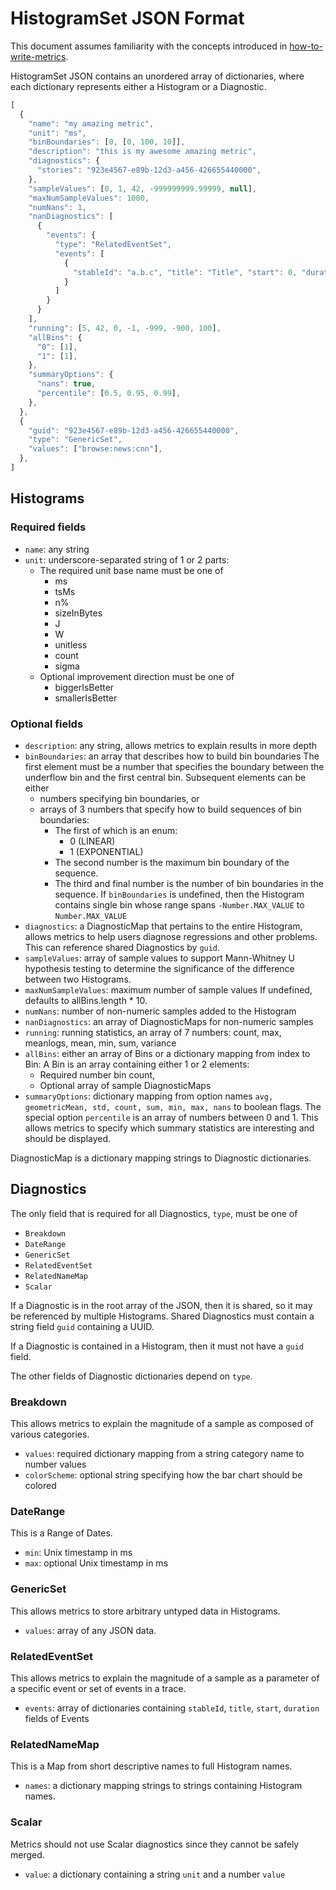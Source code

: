 <!-- Copyright 2016 The Chromium Authors. All rights reserved.
     Use of this source code is governed by a BSD-style license that can be
     found in the LICENSE file.
-->

# HistogramSet JSON Format

This document assumes familiarity with the concepts introduced in
[how-to-write-metrics](/docs/how-to-write-metrics.md).

HistogramSet JSON contains an unordered array of dictionaries, where each
dictionary represents either a Histogram or a Diagnostic.

```javascript
[
  {
    "name": "my amazing metric",
    "unit": "ms",
    "binBoundaries": [0, [0, 100, 10]],
    "description": "this is my awesome amazing metric",
    "diagnostics": {
      "stories": "923e4567-e89b-12d3-a456-426655440000",
    },
    "sampleValues": [0, 1, 42, -999999999.99999, null],
    "maxNumSampleValues": 1000,
    "numNans": 1,
    "nanDiagnostics": [
      {
        "events": {
          "type": "RelatedEventSet",
          "events": [
            {
              "stableId": "a.b.c", "title": "Title", "start": 0, "duration": 1
            }
          ]
        }
      }
    ],
    "running": [5, 42, 0, -1, -999, -900, 100],
    "allBins": {
      "0": [1],
      "1": [1],
    },
    "summaryOptions": {
      "nans": true,
      "percentile": [0.5, 0.95, 0.99],
    },
  },
  {
    "guid": "923e4567-e89b-12d3-a456-426655440000",
    "type": "GenericSet",
    "values": ["browse:news:cnn"],
  },
]
```

## Histograms

### Required fields

 * `name`: any string
 * `unit`: underscore-separated string of 1 or 2 parts:
    * The required unit base name must be one of
       * ms
       * tsMs
       * n%
       * sizeInBytes
       * J
       * W
       * unitless
       * count
       * sigma
    * Optional improvement direction must be one of
       * biggerIsBetter
       * smallerIsBetter

### Optional fields

 * `description`: any string, allows metrics to explain results in more depth
 * `binBoundaries`: an array that describes how to build bin boundaries
   The first element must be a number that specifies the boundary between the
   underflow bin and the first central bin. Subsequent elements can be either
    * numbers specifying bin boundaries, or
    * arrays of 3 numbers that specify how to build sequences of bin boundaries:
       * The first of which is an enum:
          * 0 (LINEAR)
          * 1 (EXPONENTIAL)
       * The second number is the maximum bin boundary of the sequence.
       * The third and final number is the number of bin boundaries in the
         sequence.
   If `binBoundaries` is undefined, then the Histogram contains single bin whose
   range spans `-Number.MAX_VALUE` to `Number.MAX_VALUE`
 * `diagnostics`: a DiagnosticMap that pertains to the entire Histogram, allows
   metrics to help users diagnose regressions and other problems.
   This can reference shared Diagnostics by `guid`.
 * `sampleValues`: array of sample values to support Mann-Whitney U hypothesis
   testing to determine the significance of the difference between two
   Histograms.
 * `maxNumSampleValues`: maximum number of sample values
   If undefined, defaults to allBins.length * 10.
 * `numNans`: number of non-numeric samples added to the Histogram
 * `nanDiagnostics`: an array of DiagnosticMaps for non-numeric samples
 * `running`: running statistics, an array of 7 numbers: count, max, meanlogs,
   mean, min, sum, variance
 * `allBins`: either an array of Bins or a dictionary mapping from index to Bin:
   A Bin is an array containing either 1 or 2 elements:
    * Required number bin count,
    * Optional array of sample DiagnosticMaps
 * `summaryOptions`: dictionary mapping from option names `avg, geometricMean,
   std, count, sum, min, max, nans` to boolean flags. The special option
   `percentile` is an array of numbers between 0 and 1. This allows metrics to
   specify which summary statistics are interesting and should be displayed.

DiagnosticMap is a dictionary mapping strings to Diagnostic dictionaries.

## Diagnostics

The only field that is required for all Diagnostics, `type`, must be one of
 * `Breakdown`
 * `DateRange`
 * `GenericSet`
 * `RelatedEventSet`
 * `RelatedNameMap`
 * `Scalar`

If a Diagnostic is in the root array of the JSON, then it is shared, so it may be
referenced by multiple Histograms. Shared Diagnostics must contain a string
field `guid` containing a UUID.

If a Diagnostic is contained in a Histogram, then it must not have a `guid`
field.

The other fields of Diagnostic dictionaries depend on `type`.

### Breakdown

This allows metrics to explain the magnitude of a sample as composed of various
categories.

 * `values`: required dictionary mapping from a string category name to number values
 * `colorScheme`: optional string specifying how the bar chart should be colored

### DateRange

This is a Range of Dates.

 * `min`: Unix timestamp in ms
 * `max`: optional Unix timestamp in ms

### GenericSet

This allows metrics to store arbitrary untyped data in Histograms.

 * `values`: array of any JSON data.

### RelatedEventSet

This allows metrics to explain the magnitude of a sample as a parameter of a
specific event or set of events in a trace.

 * `events`: array of dictionaries containing `stableId`, `title`, `start`,
   `duration` fields of Events

### RelatedNameMap

This is a Map from short descriptive names to full Histogram names.

 * `names`: a dictionary mapping strings to strings containing Histogram names.

### Scalar

Metrics should not use Scalar diagnostics since they cannot be safely merged.

 * `value`: a dictionary containing a string `unit` and a number `value`
